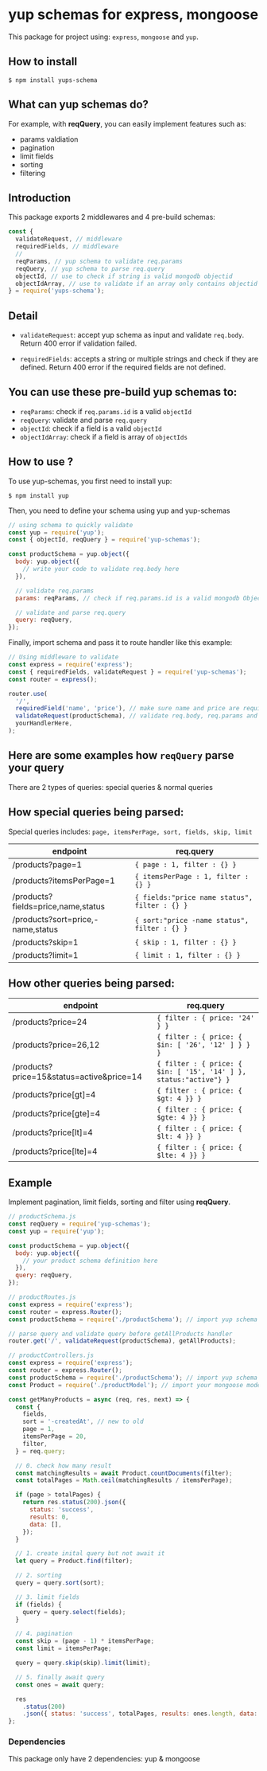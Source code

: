 # yup schemas for express, mongoose

This package for project using: `express`, `mongoose` and `yup`.

## How to install

    $ npm install yups-schema

## What can yup schemas do?

For example, with **reqQuery**, you can easily implement features such as:

- params valdiation
- pagination
- limit fields
- sorting
- filtering

## Introduction

This package exports 2 middlewares and 4 pre-build schemas:

```javascript
const {
  validateRequest, // middleware
  requiredFields, // middleware
  //
  reqParams, // yup schema to validate req.params
  reqQuery, // yup schema to parse req.query
  objectId, // use to check if string is valid mongodb objectid
  objectIdArray, // use to validate if an array only contains objectid
} = require('yups-schema');
```

## Detail

- `validateRequest`: accept yup schema as input and validate `req.body`. Return 400 error if validation failed.

- `requiredFields`: accepts a string or multiple strings and check if they are defined. Return 400 error if the required fields are not defined.

## You can use these pre-build yup schemas to:

- `reqParams`: check if `req.params.id` is a valid `objectId`
- `reqQuery`: validate and parse `req.query`
- `objectId`: check if a field is a valid `objectId`
- `objectIdArray`: check if a field is array of `objectIds`

## How to use ?

To use yup-schemas, you first need to install yup:

`$ npm install yup`

Then, you need to define your schema using yup and yup-schemas

```javascript
// using schema to quickly validate
const yup = require('yup');
const { objectId, reqQuery } = require('yup-schemas');

const productSchema = yup.object({
  body: yup.object({
    // write your code to validate req.body here
  }),

  // validate req.params
  params: reqParams, // check if req.params.id is a valid mongodb ObjectId

  // validate and parse req.query
  query: reqQuery,
});
```

Finally, import schema and pass it to route handler like this example:

```javascript
// Using middleware to validate
const express = require('express');
const { requiredFields, validateRequest } = require('yup-schemas');
const router = express();

router.use(
  '/',
  requiredField('name', 'price'), // make sure name and price are required
  validateRequest(productSchema), // validate req.body, req.params and req.query using defined schema
  yourHandlerHere,
);
```

## Here are some examples how `reqQuery` parse your query

There are 2 types of queries: special queries & normal queries

## How special queries being parsed:

Special queries includes: `page, itemsPerPage, sort, fields, skip, limit`

| endpoint                           | req.query                                     |
| ---------------------------------- | --------------------------------------------- |
| /products?page=1                   | `{ page : 1, filter : {} }`                   |
| /products?itemsPerPage=1           | `{ itemsPerPage : 1, filter : {} }`           |
| /products?fields=price,name,status | `{ fields:"price name status", filter : {} }` |
| /products?sort=price,-name,status  | `{ sort:"price -name status", filter : {} }`  |
| /products?skip=1                   | `{ skip : 1, filter : {} }`                   |
| /products?limit=1                  | `{ limit : 1, filter : {} }`                  |

## How other queries being parsed:

| endpoint                                  | req.query                                                         |
| ----------------------------------------- | ----------------------------------------------------------------- |
| /products?price=24                        | `{ filter : { price: '24' } }`                                    |
| /products?price=26,12                     | `{ filter : { price: { $in: [ '26', '12' ] } } }`                 |
| /products?price=15&status=active&price=14 | `{ filter : { price: { $in: [ '15', '14' ] }, status:"active"} }` |
| /products?price[gt]=4                     | `{ filter : { price: { $gt: 4 }} }`                               |
| /products?price[gte]=4                    | `{ filter : { price: { $gte: 4 }} }`                              |
| /products?price[lt]=4                     | `{ filter : { price: { $lt: 4 }} }`                               |
| /products?price[lte]=4                    | `{ filter : { price: { $lte: 4 }} }`                              |

## Example

Implement pagination, limit fields, sorting and filter using **reqQuery**.

```javascript
// productSchema.js
const reqQuery = require('yup-schemas');
const yup = require('yup');

const productSchema = yup.object({
  body: yup.object({
    // your product schema definition here
  }),
  query: reqQuery,
});
```

```javascript
// productRoutes.js
const express = require('express');
const router = express.Router();
const productSchema = require('./productSchema'); // import yup schema

// parse query and validate query before getAllProducts handler
router.get('/', validateRequest(productSchema), getAllProducts);
```

```javascript
// productControllers.js
const express = require('express');
const router = express.Router();
const productSchema = require('./productSchema'); // import yup schema
const Product = require('./productModel'); // import your mongoose model here

const getManyProducts = async (req, res, next) => {
  const {
    fields,
    sort = '-createdAt', // new to old
    page = 1,
    itemsPerPage = 20,
    filter,
  } = req.query;

  // 0. check how many result
  const matchingResults = await Product.countDocuments(filter);
  const totalPages = Math.ceil(matchingResults / itemsPerPage);

  if (page > totalPages) {
    return res.status(200).json({
      status: 'success',
      results: 0,
      data: [],
    });
  }

  // 1. create inital query but not await it
  let query = Product.find(filter);

  // 2. sorting
  query = query.sort(sort);

  // 3. limit fields
  if (fields) {
    query = query.select(fields);
  }

  // 4. pagination
  const skip = (page - 1) * itemsPerPage;
  const limit = itemsPerPage;

  query = query.skip(skip).limit(limit);

  // 5. finally await query
  const ones = await query;

  res
    .status(200)
    .json({ status: 'success', totalPages, results: ones.length, data: ones });
};
```

### Dependencies

This package only have 2 dependencies: yup & mongoose
